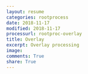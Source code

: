 ```yaml
---
layout: resume
categories: rootprocess
date: 2018-11-17
modified: 2018-11-17
processurl: rootproc-overlay
title: Overlay
excerpt: Overlay processing
image: 
comments: True
share: True
---
```

